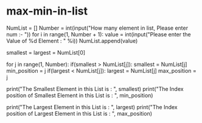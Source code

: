 # max-min-in-list
NumList = []
Number = int(input("How many element in list, Please enter num :- "))
for i in range(1, Number + 1):
    value = int(input("Please enter the Value of %d Element : " %i))
    NumList.append(value)
 
smallest = largest = NumList[0]
 
for j in range(1, Number):
    if(smallest > NumList[j]):
        smallest = NumList[j]
        min_position = j
    if(largest < NumList[j]):
        largest = NumList[j]
        max_position = j
 
print("The Smallest Element in this List is : ", smallest)
print("The Index position of Smallest Element in this List is : ", min_position)
 
print("The Largest Element in this List is : ", largest)
print("The Index position of Largest Element in this List is : ", max_position)
